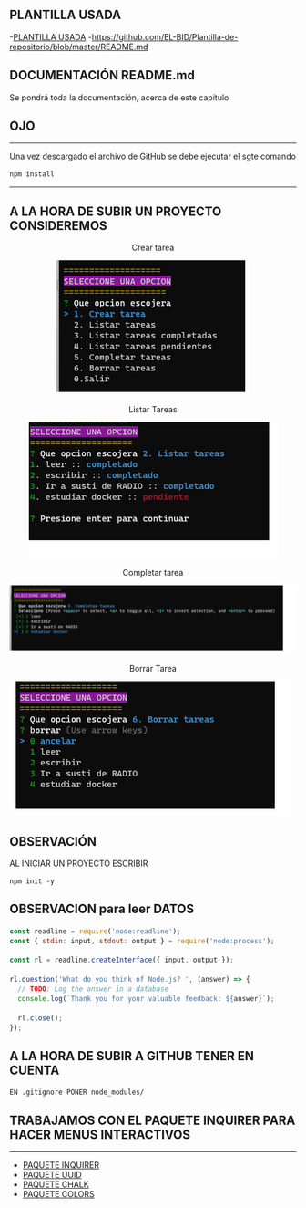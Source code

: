 
## PLANTILLA USADA
-[PLANTILLA USADA](#https://github.com/EL-BID/Plantilla-de-repositorio/blob/master/README.md)
-https://github.com/EL-BID/Plantilla-de-repositorio/blob/master/README.md
## DOCUMENTACIÓN README.md
Se pondrá toda la documentación, acerca de este capítulo
## OJO
---
Una vez descargado el archivo de GitHub se debe ejecutar el sgte comando
```js
npm install 
```
---
## A LA HORA DE SUBIR UN PROYECTO CONSIDEREMOS

<p align="center">Crear tarea</p>
<p align="center"><img src="./img/img1.png"/></p>
<p align="center">Listar Tareas</p>
<p align="center"><img src="./img/img2.png"/></p>
<p align="center">Completar tarea</p>
<p align="center"><img src="./img/img3.png"/></p>
<p align="center">Borrar Tarea</p>
<p align="center"><img src="./img/img4.png"/></p>

## OBSERVACIÓN
AL INICIAR UN PROYECTO ESCRIBIR 
```
npm init -y
```
## OBSERVACION para leer DATOS
```js
const readline = require('node:readline');
const { stdin: input, stdout: output } = require('node:process');

const rl = readline.createInterface({ input, output });

rl.question('What do you think of Node.js? ', (answer) => {
  // TODO: Log the answer in a database
  console.log(`Thank you for your valuable feedback: ${answer}`);

  rl.close();
});
```

## A LA HORA DE SUBIR A GITHUB TENER EN CUENTA

```
EN .gitignore PONER node_modules/
```

## TRABAJAMOS CON EL PAQUETE INQUIRER PARA HACER MENUS INTERACTIVOS
---
- [PAQUETE INQUIRER](#https://www.npmjs.com/package/inquirer)
- [PAQUETE UUID](#)
- [PAQUETE CHALK](#)
- [PAQUETE COLORS](#)
